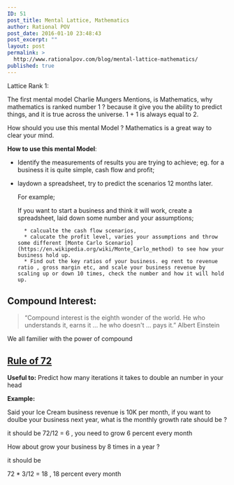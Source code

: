 ```yaml
---
ID: 51
post_title: Mental Lattice, Mathematics
author: Rational POV
post_date: 2016-01-10 23:48:43
post_excerpt: ""
layout: post
permalink: >
  http://www.rationalpov.com/blog/mental-lattice-mathematics/
published: true
---
```


Lattice Rank 1:

The first mental model Charlie Mungers Mentions, is Mathematics, why mathematics is ranked number 1 ? because it give you the ability to predict things, and it is true across the universe. 1 + 1 is always equal to 2.

How should you use this mental Model ? Mathematics is a great way to clear your mind.

__How to use this mental Model__:

* Identify the measurements of results you are trying to achieve;
    eg. for a business it is quite simple, cash flow and profit;

* laydown a spreadsheet, try to predict the scenarios 12 months later.   
 
    For example;

    If you want to start a business and think it will work, create a spreadsheet, laid down some number and your assumptions;

        * calcualte the cash flow scenarios, 
        * calucate the profit level, varies your assumptions and throw some different [Monte Carlo Scenario](https://en.wikipedia.org/wiki/Monte_Carlo_method) to see how your business hold up.
        * Find out the key ratios of your business. eg rent to revenue ratio , gross margin etc, and scale your business revenue by scaling up or down 10 times, check the number and how it will hold up.  


## Compound Interest:

>“Compound interest is the eighth wonder of the world. He who understands it, earns it ... he who doesn't ... pays it.”
>Albert Einstein 

We all familier with the power of compound


## [Rule of 72](https://en.wikipedia.org/wiki/Rule_of_72)

**Useful to:** Predict how many iterations it takes to double an number in your head

__Example:__

Said your Ice Cream business revenue is 10K per month, if you want to doulbe your business next year, what is the monthly growth rate should be ?

it should be 72/12 = 6 , you need to grow 6 percent every month

How about grow your business by 8 times in a year ?

it should be 

72 * 3/12 = 18 , 18 percent every month










